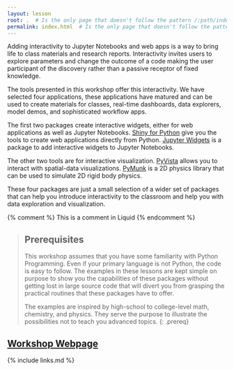 ```yaml
---
layout: lesson
root: .  # Is the only page that doesn't follow the pattern /:path/index.html
permalink: index.html  # Is the only page that doesn't follow the pattern /:path/index.html
---
```

Adding interactivity to Jupyter Notebooks and web apps is a way to bring life to class materials and research reports.
Interactivity invites users to explore parameters and change the outcome of a code making the user participant of the discovery rather than a passive receptor of fixed knowledge.

The tools presented in this workshop offer this interactivity. We have selected four applications, these applications have matured and can be used to create materials for classes, real-time dashboards, data explorers, model demos, and sophisticated workflow apps.

The first two packages create interactive widgets, either for web applications as well as Jupyter Notebooks.
[Shiny for Python](https://shiny.posit.co/py/) give you the tools to create web applications directly from Python. [Jupyter Widgets](https://ipywidgets.readthedocs.io/en/stable/) is a package to add interactive widgets to Jupyter Notebooks.

The other two tools are for interactive visualization. [PyVista](https://docs.pyvista.org/version/stable/) allows you to interact with spatial-data visualizations. [PyMunk](https://www.pymunk.org/en/latest/) is a 2D physics library that can be used to simulate 2D rigid body physics. 

These four packages are just a small selection of a wider set of packages that can help you introduce interactivity to the classroom and help you with data exploration and visualization.

<!-- this is an html comment -->

{% comment %} This is a comment in Liquid {% endcomment %}

> ## Prerequisites
>
> This workshop assumes that you have some familiarity with Python Programming.
> Even if your primary language is not Python, the code is easy to follow.
> The examples in these lessons are kept simple on purpose to show you the capabilities of these packages without getting lost in large source code that will divert you from grasping the practical routines that these packages have to offer.
> 
> The examples are inspired by high-school to college-level math, chemistry, and physics. They serve the purpose to illustrate the possibilities not to teach you advanced topics.
{: .prereq}

<h2 text-align="center">
<a href="https://wvuhpc.github.io/Interactive_Applications_Python">Workshop Webpage</a> 
</h2>

{% include links.md %}
